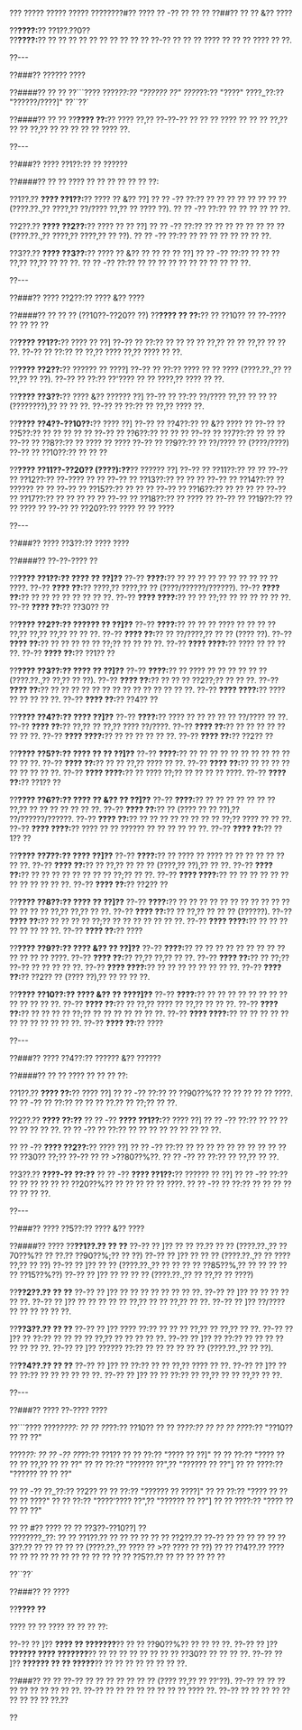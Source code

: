 ??? ????? ????? ????? ????????#?? ???? ?? -?? ?? ?? ??
??##?? ?? ?? &?? ????

??**????:**?? ??1??.??0??  
??**????:**?? ?? ?? ?? ?? ?? ?? ?? ?? ?? ?? ??-?? ?? ?? ?? ???? ?? ?? ?? ???? ?? ??.

??---

??###?? ?????? ????

??####?? ?? ??
??```????
????_??:?? "?????? ??"
????_??:?? "????"
????_??:?? "??????/????]"
??``??`

??####?? ?? ??
??**???? ??:**?? ???? ??,?? ??-??-?? ?? ?? ?? ???? ?? ?? ?? ??,?? ?? ?? ??,?? ?? ?? ?? ?? ?? ???? ??.

??---

??###?? ???? ??1??:?? ?? ??????

??####?? ?? ??
???? ?? ?? ?? ?? ?? ?? ??:

??1??.?? **???? ??1??:**?? ???? ?? &?? ??]
??  ?? -?? ??:?? ?? ?? ?? ?? ?? ?? ?? ?? (????.??.,?? ????,?? ??/???? ??,?? ?? ???? ??).
??  ?? -?? ??:?? ?? ?? ?? ?? ?? ??.

??2??.?? **???? ??2??:**?? ???? ?? ?? ??]
??  ?? -?? ??:?? ?? ?? ?? ?? ?? ?? ?? ?? (????.??.,?? ????,?? ????,?? ?? ??).
??  ?? -?? ??:?? ?? ?? ?? ?? ?? ?? ?? ??.

??3??.?? **???? ??3??:**?? ???? ?? &?? ?? ?? ?? ?? ??]
??  ?? -?? ??:?? ?? ?? ?? ??,?? ??,?? ?? ?? ??.
??  ?? -?? ??:?? ?? ?? ?? ?? ?? ?? ?? ?? ?? ?? ??.

??---

??###?? ???? ??2??:?? ???? &?? ????

??####?? ?? ?? ?? (??10??-??20?? ??)
??**???? ?? ??:**?? ?? ??10?? ?? ??-???? ?? ?? ?? ??

??**???? ??1??:**?? ???? ?? ??]
??-?? ?? ??:?? ?? ?? ?? ?? ??,?? ?? ?? ??,?? ?? ?? ??.
??-?? ?? ??:?? ?? ??,?? ???? ??,?? ???? ?? ??.

??**???? ??2??:**?? ?????? ?? ????]
??-?? ?? ??:?? ???? ?? ?? ???? (????.??.,?? ?? ??,?? ?? ??).
??-?? ?? ??:?? ??'???? ?? ?? ????,?? ???? ?? ??.

??**???? ??3??:**?? ???? &?? ?????? ??]
??-?? ?? ??:?? ??/???? ??,?? ?? ?? ?? (????????),?? ?? ?? ??.
??-?? ?? ??:?? ?? ??,?? ???? ??.

??**???? ??4??-??10??:**?? ???? ??]
??-?? ?? ??4??:?? ?? &?? ???? ??
??-?? ?? ??5??:?? ?? ?? ?? ?? ??
??-?? ?? ??6??:?? ?? ?? ??
??-?? ?? ??7??:?? ?? ?? ??
??-?? ?? ??8??:?? ?? ???? ?? ????
??-?? ?? ??9??:?? ?? ??/???? ?? (????/????)
??-?? ?? ??10??:?? ?? ?? ??

??**???? ??11??-??20?? (????):??**?? ?????? ??]
??-?? ?? ??11??:?? ?? ??
??-?? ?? ??12??:?? ??-???? ?? ??
??-?? ?? ??13??:?? ?? ?? ??
??-?? ?? ??14??:?? ?? ?????? ?? ??
??-?? ?? ??15??:?? ?? ?? ??
??-?? ?? ??16??:?? ?? ?? ?? ??
??-?? ?? ??17??:?? ?? ?? ?? ?? ??
??-?? ?? ??18??:?? ?? ???? ??
??-?? ?? ??19??:?? ?? ?? ???? ??
??-?? ?? ??20??:?? ???? ?? ?? ????

??---

??###?? ???? ??3??:?? ???? ????

??####?? ??-??-???? ??

??**???? ??1??:?? ???? ?? ??]??**
??-?? **????:**?? ?? ?? ?? ?? ?? ?? ?? ?? ?? ?? ????.
??-?? **???? ??:**?? ????,?? ????,?? ?? (????/??????/??????).
??-?? **???? ??:**?? ?? ?? ?? ?? ?? ?? ?? ??.
??-?? **???? ????:**?? ?? ?? ??;?? ?? ?? ?? ?? ?? ??.
??-?? **???? ??:**?? ??30?? ??

??**???? ??2??:?? ?????? ?? ??]??**
??-?? **????:**?? ?? ?? ?? ???? ?? ?? ?? ?? ??,?? ??,?? ??,?? ?? ?? ??.
??-?? **???? ??:**?? ?? ??/????,?? ?? ?? (???? ??).
??-?? **???? ??:**?? ?? ?? ?? ?? ?? ??;?? ?? ?? ?? ??.
??-?? **???? ????:**?? ???? ?? ?? ?? ??.
??-?? **???? ??:**?? ??1?? ??

??**???? ??3??:?? ???? ?? ??]??**
??-?? **????:**?? ?? ???? ?? ?? ?? ?? ?? ?? (????.??.,?? ??,?? ?? ??).
??-?? **???? ??:**?? ?? ?? ?? ??2??;?? ?? ?? ??.
??-?? **???? ??:**?? ?? ?? ?? ?? ?? ?? ?? ?? ?? ?? ?? ?? ?? ??.
??-?? **???? ????:**?? ???? ?? ?? ?? ?? ??.
??-?? **???? ??:**?? ??4?? ??

??**???? ??4??:?? ???? ??]??**
??-?? **????:**?? ???? ?? ?? ?? ?? ?? ??/???? ?? ??.
??-?? **???? ??:**?? ??,?? ?? ??,?? ???? ??/????.
??-?? **???? ??:**?? ?? ?? ?? ?? ?? ?? ?? ??.
??-?? **???? ????:**?? ?? ?? ?? ?? ?? ??.
??-?? **???? ??:**?? ??2?? ??

??**???? ??5??:?? ???? ?? ?? ??]??**
??-?? **????:**?? ?? ?? ?? ?? ?? ?? ?? ?? ?? ?? ?? ?? ??.
??-?? **???? ??:**?? ?? ?? ??,?? ???? ?? ??.
??-?? **???? ??:**?? ?? ?? ?? ?? ?? ?? ?? ?? ??.
??-?? **???? ????:**?? ?? ???? ??;?? ?? ?? ?? ?? ????.
??-?? **???? ??:**?? ??1?? ??

??**???? ??6??:?? ???? ?? &?? ?? ??]??**
??-?? **????:**?? ?? ?? ?? ?? ?? ?? ?? ??,?? ?? ?? ?? ?? ?? ?? ??.
??-?? **???? ??:**?? ?? (???? ?? ?? ??),?? ??/??????/??????.
??-?? **???? ??:**?? ?? ?? ?? ?? ?? ?? ?? ?? ??;?? ???? ?? ?? ??.
??-?? **???? ????:**?? ???? ?? ?? ?????? ?? ?? ?? ?? ?? ??.
??-?? **???? ??:**?? ??1?? ??

??**???? ??7??:?? ???? ??]??**
??-?? **????:**?? ?? ???? ?? ???? ?? ?? ?? ?? ?? ?? ?? ??.
??-?? **???? ??:**?? ?? ??,?? ?? ?? ?? (????,?? ??),?? ?? ??.
??-?? **???? ??:**?? ?? ?? ?? ?? ?? ?? ?? ?? ??;?? ?? ??.
??-?? **???? ????:**?? ?? ?? ?? ?? ?? ?? ?? ?? ?? ?? ?? ??.
??-?? **???? ??:**?? ??2?? ??

??**???? ??8??:?? ???? ?? ??]??**
??-?? **????:**?? ?? ?? ?? ?? ?? ?? ?? ?? ?? ?? ?? ?? ?? ?? ?? ??,?? ??,?? ?? ??.
??-?? **???? ??:**?? ?? ??,?? ?? ?? ?? (??????).
??-?? **???? ??:**?? ?? ?? ?? ?? ??;?? ?? ?? ?? ?? ?? ?? ??.
??-?? **???? ????:**?? ?? ?? ?? ?? ?? ?? ?? ??.
??-?? **???? ??:**?? ????

??**???? ??9??:?? ???? &?? ?? ??]??**
??-?? **????:**?? ?? ?? ?? ?? ?? ?? ?? ?? ?? ?? ?? ?? ?? ????.
??-?? **???? ??:**?? ??,?? ??,?? ?? ??.
??-?? **???? ??:**?? ?? ??;?? ??-?? ?? ?? ?? ?? ??.
??-?? **???? ????:**?? ?? ?? ?? ?? ?? ?? ?? ??.
??-?? **???? ??:**?? ??2?? ?? (???? ??),?? ?? ?? ?? ??.

??**???? ??10??:?? ???? &?? ?? ????]??**
??-?? **????:**?? ?? ?? ?? ?? ?? ?? ?? ?? ?? ?? ?? ?? ??.
??-?? **???? ??:**?? ?? ??,?? ???? ?? ??,?? ?? ?? ??.
??-?? **???? ??:**?? ?? ?? ?? ?? ??;?? ?? ?? ?? ?? ?? ?? ??.
??-?? **???? ????:**?? ?? ?? ?? ?? ?? ?? ?? ?? ?? ?? ?? ??.
??-?? **???? ??:**?? ????

??---

??###?? ???? ??4??:?? ?????? &?? ??????

??####?? ?? ??
???? ?? ?? ?? ??:

??1??.?? **???? ??:**?? ???? ??]
??  ?? -?? ??:?? ?? ??90??%?? ?? ?? ?? ?? ?? ????.
??  ?? -?? ?? ??:?? ?? ?? ?? ??.?? ?? ??;?? ?? ??.

??2??.?? **???? ??:??**
??  ?? -?? **???? ??1??:**?? ???? ??]
??    ?? -?? ??:?? ?? ?? ?? ?? ?? ?? ?? ??.
??    ?? -?? ?? ??:?? ?? ?? ?? ?? ?? ?? ?? ?? ??.

??  ?? -?? **???? ??2??:**?? ???? ??]
??    ?? -?? ??:?? ?? ?? ?? ?? ?? ?? ?? ?? ?? ?? ?? ??30?? ??;?? ??-?? ?? ?? >??80??%??.
??    ?? -?? ?? ??:?? ?? ??,?? ?? ??.

??3??.?? **????-?? ??:??**
??  ?? -?? **???? ??1??:**?? ?????? ?? ??]
??    ?? -?? ??:?? ?? ?? ?? ?? ?? ?? ??20??%?? ?? ?? ?? ?? ?? ????.
??    ?? -?? ?? ??:?? ?? ?? ?? ?? ?? ?? ?? ??.

??---

??###?? ???? ??5??:?? ???? &?? ????

??####?? ????
??**??1??.?? ?? ??**
??-?? ?? ]?? ?? ?? ??.?? ?? ?? (????.??.,?? ??70??%?? ?? ??.?? ??90??%;?? ?? ??)
??-?? ?? ]?? ?? ?? ?? (????.??.,?? ?? ???? ??,?? ?? ??)
??-?? ?? ]?? ?? ?? (????.??.,?? ?? ?? ?? ?? ??85??%,?? ?? ?? ?? ?? ?? ??15??%??)
??-?? ?? ]?? ?? ?? ?? ?? (????.??.,?? ?? ??,?? ?? ????)

??**??2??.?? ?? ??**
??-?? ?? ]?? ?? ?? ?? ?? ?? ?? ?? ??.
??-?? ?? ]?? ?? ?? ?? ?? ?? ??.
??-?? ?? ]?? ?? ?? ?? ?? ?? ??,?? ?? ?? ??,?? ?? ??.
??-?? ?? ]?? ??/???? ?? ?? ?? ?? ?? ??.

??**??3??.?? ?? ??**
??-?? ?? ]?? ???? ??:?? ?? ?? ?? ??,?? ?? ??,?? ?? ??.
??-?? ?? ]?? ?? ??:?? ?? ?? ?? ?? ??,?? ?? ?? ?? ?? ??.
??-?? ?? ]?? ?? ??:?? ?? ?? ?? ?? ?? ?? ?? ??.
??-?? ?? ]?? ?????? ??:?? ?? ?? ?? ?? ?? ?? (????.??.,?? ?? ??).

??**??4??.?? ?? ??**
??-?? ?? ]?? ?? ??:?? ?? ?? ??,?? ???? ?? ??.
??-?? ?? ]?? ?? ?? ??:?? ?? ?? ?? ?? ?? ??.
??-?? ?? ]?? ?? ?? ??:?? ?? ??,?? ?? ?? ??,?? ?? ??.

??---

??###?? ???? ??-???? ????

??```????
????_????:
?? ?? ??_??:?? ??10??
?? ?? ??_??:?? ??
?? ?? ??_??:?? "??10?? ?? ?? ??"

????_??:
?? ?? -?? ??_??:?? ??1??
??   ?? ??:?? "???? ?? ??]"
??   ?? ??:?? "???? ?? ?? ?? ??,?? ?? ?? ??"
??   ?? ??:?? "?????? ??",?? "?????? ?? ??"]
??   ?? ????:?? "?????? ?? ?? ??"

?? ?? -?? ??_??:?? ??2??
??   ?? ??:?? "?????? ?? ????]"
??   ?? ??:?? "???? ?? ?? ?? ?? ????"
??   ?? ??:?? "????'???? ??",?? "?????? ?? ??"]
??   ?? ????:?? "???? ?? ?? ?? ??"

?? ?? #?? ???? ?? ?? ??3??-??10??]
??  
????????_??:
?? ?? ??1??.?? ?? ?? ?? ??
?? ?? ??2??.?? ??-?? ?? ?? ??
?? ?? ??3??.?? ?? ?? ?? ?? ?? (????.??.,?? ???? ?? >?? ???? ?? ??)
?? ?? ??4??.?? ???? ?? ?? ?? ?? ?? ?? ?? ?? ?? ??
?? ?? ??5??.?? ?? ?? ?? ?? ?? ??

??``??`

??###?? ?? ????

??**???? ??**

???? ?? ?? ???? ?? ?? ?? ??:

??-?? ?? ]?? **???? ?? ???????**?? ?? ?? ??90??%?? ?? ?? ?? ??.
??-?? ?? ]?? **?????? ???? ???????**?? ?? ?? ?? ?? ?? ?? ?? ?? ??30?? ?? ?? ?? ??.
??-?? ?? ]?? **?????? ?? ?? ?????**?? ?? ?? ?? ?? ?? ?? ?? ??.

??###?? ?? ??
??-?? ?? ?? ?? ?? ?? ?? ?? (???? ??,?? ?? ??'??).
??-?? ?? ?? ?? ?? ?? ?? ?? ?? ?? ??.
??-?? ?? ?? ?? ?? ?? ?? ?? ?? ???? ??.
??-?? ?? ?? ?? ?? ?? ?? ?? ?? ?? ??.??

??